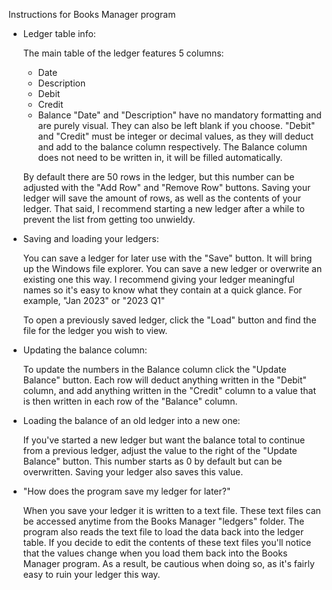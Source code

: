 Instructions for Books Manager program

* Ledger table info:

  The main table of the ledger features 5 columns:
   - Date
   - Description
   - Debit
   - Credit
   - Balance
  "Date" and "Description" have no mandatory formatting and are purely visual. They can also be left blank if you choose.
  "Debit" and "Credit" must be integer or decimal values, as they will deduct and add to the balance column respectively. 
  The Balance column does not need to be written in, it will be filled automatically. 
  
  By default there are 50 rows in the ledger, but this number can be adjusted with the "Add Row" and "Remove Row"
  buttons. Saving your ledger will save the amount of rows, as well as the contents of your ledger. 
  That said, I recommend starting a new ledger after a while to prevent the list from getting too unwieldy.

* Saving and loading your ledgers:
  
  You can save a ledger for later use with the "Save" button. It will bring up the Windows file explorer. 
  You can save a new ledger or overwrite an existing one this way. I recommend giving your ledger meaningful names so it's
  easy to know what they contain at a quick glance. 
  For example, "Jan 2023" or "2023 Q1"
  
  To open a previously saved ledger, click the "Load" button and find the file for the ledger you wish to view.

* Updating the balance column:
  
  To update the numbers in the Balance column click the "Update Balance" button. Each row will deduct anything written in
  the "Debit" column, and add anything written in the "Credit" column to a value that is then written in each row of the
  "Balance" column. 

* Loading the balance of an old ledger into a new one:
  
  If you've started a new ledger but want the balance total to continue from a previous ledger, adjust the value
  to the right of the "Update Balance" button. This number starts as 0 by default but can be overwritten.
  Saving your ledger also saves this value.

* "How does the program save my ledger for later?"
  
  When you save your ledger it is written to a text file. These text files can be accessed anytime from the Books Manager
  "ledgers" folder. The program also reads the text file to load the data back into the ledger table. If you decide to edit the
  contents of these text files you'll notice that the values change when you load them back into the Books Manager program. 
  As a result, be cautious when doing so, as it's fairly easy to ruin your ledger this way.